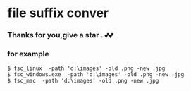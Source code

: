 


# file suffix conver
### Thanks for you,give a star . 💕💕


### for example

```
$ fsc_linux  -path 'd:\images' -old .png -new .jpg 
$ fsc_windows.exe  -path 'd:\images' -old .png -new .jpg 
$ fsc_mac  -path 'd:\images' -old .png -new .jpg 
```



